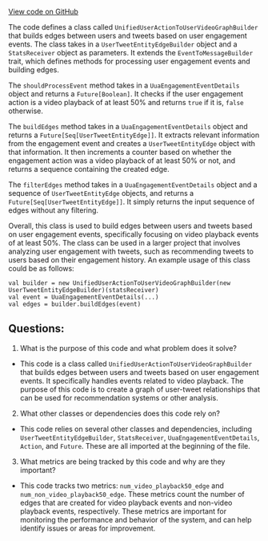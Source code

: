 [View code on GitHub](https://github.com/misbahsy/the-algorithm/recos-injector/server/src/main/scala/com/twitter/recosinjector/edges/UnifiedUserActionToUserVideoGraphBuilder.scala)

The code defines a class called `UnifiedUserActionToUserVideoGraphBuilder` that builds edges between users and tweets based on user engagement events. The class takes in a `UserTweetEntityEdgeBuilder` object and a `StatsReceiver` object as parameters. It extends the `EventToMessageBuilder` trait, which defines methods for processing user engagement events and building edges.

The `shouldProcessEvent` method takes in a `UuaEngagementEventDetails` object and returns a `Future[Boolean]`. It checks if the user engagement action is a video playback of at least 50% and returns `true` if it is, `false` otherwise.

The `buildEdges` method takes in a `UuaEngagementEventDetails` object and returns a `Future[Seq[UserTweetEntityEdge]]`. It extracts relevant information from the engagement event and creates a `UserTweetEntityEdge` object with that information. It then increments a counter based on whether the engagement action was a video playback of at least 50% or not, and returns a sequence containing the created edge.

The `filterEdges` method takes in a `UuaEngagementEventDetails` object and a sequence of `UserTweetEntityEdge` objects, and returns a `Future[Seq[UserTweetEntityEdge]]`. It simply returns the input sequence of edges without any filtering.

Overall, this class is used to build edges between users and tweets based on user engagement events, specifically focusing on video playback events of at least 50%. The class can be used in a larger project that involves analyzing user engagement with tweets, such as recommending tweets to users based on their engagement history. An example usage of this class could be as follows:

```
val builder = new UnifiedUserActionToUserVideoGraphBuilder(new UserTweetEntityEdgeBuilder)(statsReceiver)
val event = UuaEngagementEventDetails(...)
val edges = builder.buildEdges(event)
```
## Questions: 
 1. What is the purpose of this code and what problem does it solve?
- This code is a class called `UnifiedUserActionToUserVideoGraphBuilder` that builds edges between users and tweets based on user engagement events. It specifically handles events related to video playback. The purpose of this code is to create a graph of user-tweet relationships that can be used for recommendation systems or other analysis.

2. What other classes or dependencies does this code rely on?
- This code relies on several other classes and dependencies, including `UserTweetEntityEdgeBuilder`, `StatsReceiver`, `UuaEngagementEventDetails`, `Action`, and `Future`. These are all imported at the beginning of the file.

3. What metrics are being tracked by this code and why are they important?
- This code tracks two metrics: `num_video_playback50_edge` and `num_non_video_playback50_edge`. These metrics count the number of edges that are created for video playback events and non-video playback events, respectively. These metrics are important for monitoring the performance and behavior of the system, and can help identify issues or areas for improvement.